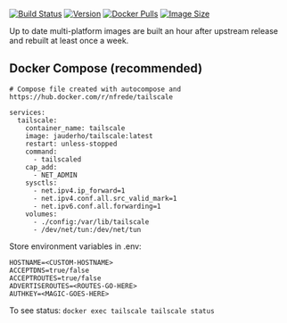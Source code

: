 
[![Build Status](https://github.com/jauderho/dockerfiles/workflows/tailscale/badge.svg)](https://github.com/jauderho/dockerfiles/actions?query=workflow%3Atailscale)
[![Version](https://img.shields.io/docker/v/jauderho/tailscale/latest)](https://github.com/tailscale/tailscale)
[![Docker Pulls](https://img.shields.io/docker/pulls/jauderho/tailscale)](https://hub.docker.com/r/jauderho/tailscale/)
[![Image Size](https://img.shields.io/docker/image-size/jauderho/tailscale/latest)](https://hub.docker.com/r/jauderho/tailscale/)

Up to date multi-platform images are built an hour after upstream release and rebuilt at least once a week.

## Docker Compose (recommended)

```
# Compose file created with autocompose and https://hub.docker.com/r/nfrede/tailscale

services:
  tailscale:
    container_name: tailscale
    image: jauderho/tailscale:latest
    restart: unless-stopped
    command:
      - tailscaled
    cap_add:
      - NET_ADMIN
    sysctls:
      - net.ipv4.ip_forward=1
      - net.ipv4.conf.all.src_valid_mark=1
      - net.ipv6.conf.all.forwarding=1
    volumes:
      - ./config:/var/lib/tailscale
      - /dev/net/tun:/dev/net/tun
```

Store environment variables in .env:

```
HOSTNAME=<CUSTOM-HOSTNAME>
ACCEPTDNS=true/false
ACCEPTROUTES=true/false
ADVERTISEROUTES=<ROUTES-GO-HERE>
AUTHKEY=<MAGIC-GOES-HERE>
```

To see status:
`docker exec tailscale tailscale status`
